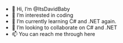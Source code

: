 - 👋 Hi, I’m @ItsDavidBaby
- 👀 I’m interested in coding
- 🌱 I’m currently learning C# and .NET again.
- 💞️ I’m looking to collaborate on C# and .NET
- 📫 You can reach me through here

<!---
ItsDavidBaby/ItsDavidBaby is a ✨ special ✨ repository because its `README.md` (this file) appears on your GitHub profile.
You can click the Preview link to take a look at your changes.
--->

